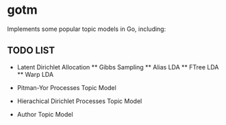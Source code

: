 # gotm
Implements some popular topic models in Go, including:

## TODO LIST
* Latent Dirichlet Allocation
** Gibbs Sampling
** Alias LDA
** FTree LDA
** Warp LDA

* Pitman-Yor Processes Topic Model
* Hierachical Dirichlet Processes Topic Model
* Author Topic Model
